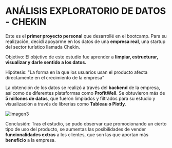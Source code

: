 # ANÁLISIS EXPLORATORIO DE DATOS - CHEKIN

Este es el **primer proyecto personal** que desarrollé en el bootcamp. Para su realización, decidí apoyarme en los datos de una **empresa real**, una startup del sector turístico llamada Chekin.

Objetivo: El objetivo de este estudio fue aprender a **limpiar, estructurar, visualizar y darle sentido a los datos.**

Hipótesis: "La forma en la que los usuarios usan el producto afecta directamente en el crecimiento de la empresa"

La obtención de los datos se realizó a través del **backend** de la empresa, así como de diferentes plataformas como **ProfitWell**. 
Se obtuvieron más de **5 millones de datos**, que fueron limpiados y filtrados para su estudio y visualización a través de librerias como **Tableau o Plotly**.

![imagen3](https://user-images.githubusercontent.com/110189994/213909714-16b96c89-ca48-4d05-bc78-ba7b5d0decae.jpg)

Conclusión: Tras el estudio, se pudo observar que promocionando un cierto tipo de uso del producto, se aumentas las posibilidades de vender **funcionalidades extras** a los clientes, que son las que aportan más **beneficio** a la empresa.
